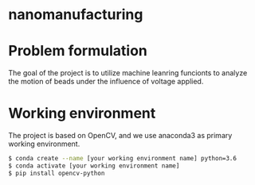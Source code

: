 # nanomanufacturing

# Problem formulation
The goal of the project is to utilize machine leanring funcionts to analyze the motion of beads under the influence of voltage applied.

# Working environment
The project is based on OpenCV, and we use anaconda3 as primary working environment.
```sh
$ conda create --name [your working environment name] python=3.6
$ conda activate [your working environment name]
$ pip install opencv-python
```